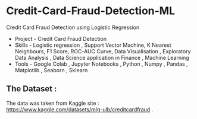 # Credit-Card-Fraud-Detection-ML
Credit Card Fraud Detection using Logistic Regression
* Project - Credit Card Fraud Detection 
* Skills - Logistic regression , Support Vector Machine, K Nearest Neighbours, F1 Score, ROC-AUC Curve, Data Visualisation , Exploratory Data Analysis , Data Science application in Finance , Machine Learning 
* Tools - Google Colab , Jupyter Notebooks , Python , Numpy , Pandas , Matplotlib , Seaborn , Sklearn 

## The Dataset :

The data was taken from Kaggle site : https://www.kaggle.com/datasets/mlg-ulb/creditcardfraud .
